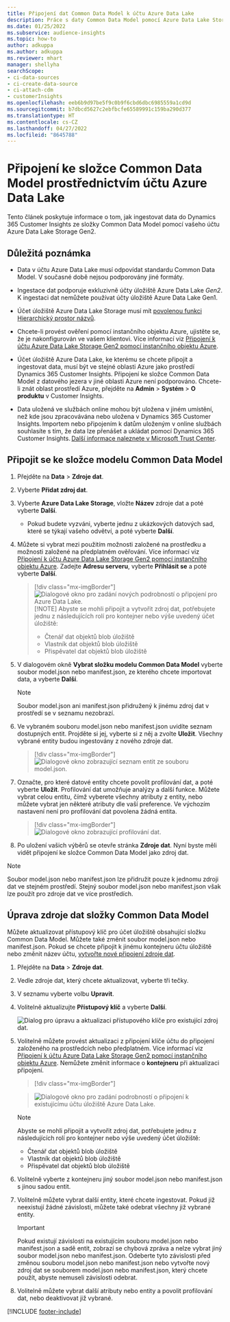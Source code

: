 ```yaml
---
title: Připojení dat Common Data Model k účtu Azure Data Lake
description: Práce s daty Common Data Model pomocí Azure Data Lake Storage.
ms.date: 01/25/2022
ms.subservice: audience-insights
ms.topic: how-to
author: adkuppa
ms.author: adkuppa
ms.reviewer: mhart
manager: shellyha
searchScope:
- ci-data-sources
- ci-create-data-source
- ci-attach-cdm
- customerInsights
ms.openlocfilehash: eeb6b9d97be5f9c0b9f6cbd6dbc6985559a1cd9d
ms.sourcegitcommit: b7dbcd5627c2ebfbcfe65589991c159ba290d377
ms.translationtype: HT
ms.contentlocale: cs-CZ
ms.lasthandoff: 04/27/2022
ms.locfileid: "8645788"
---
```

# <a name="connect-to-a-common-data-model-folder-using-an-azure-data-lake-account"></a>Připojení ke složce Common Data Model prostřednictvím účtu Azure Data Lake

Tento článek poskytuje informace o tom, jak ingestovat data do Dynamics 365 Customer Insights ze složky Common Data Model pomocí vašeho účtu Azure Data Lake Storage Gen2.

## <a name="important-considerations"></a>Důležitá poznámka

- Data v účtu Azure Data Lake musí odpovídat standardu Common Data Model. V současné době nejsou podporovány jiné formáty.

- Ingestace dat podporuje exkluzivně účty úložiště Azure Data Lake *Gen2*. K ingestaci dat nemůžete používat účty úložiště Azure Data Lake Gen1.

- Účet úložiště Azure Data Lake Storage musí mít [povolenou funkci Hierarchický prostor názvů](/azure/storage/blobs/data-lake-storage-namespace).

- Chcete-li provést ověření pomocí instančního objektu Azure, ujistěte se, že je nakonfigurován ve vašem klientovi. Více informací viz [Připojení k účtu Azure Data Lake Storage Gen2 pomocí instančního objektu Azure](connect-service-principal.md).

- Účet úložiště Azure Data Lake, ke kterému se chcete připojit a ingestovat data, musí být ve stejné oblasti Azure jako prostředí Dynamics 365 Customer Insights. Připojení ke složce Common Data Model z datového jezera v jiné oblasti Azure není podporováno. Chcete-li znát oblast prostředí Azure, přejděte na **Admin** > **Systém** > **O produktu** v Customer Insights.

- Data uložená ve službách online mohou být uložena v jiném umístění, než kde jsou zpracovávána nebo uložena v Dynamics 365 Customer Insights. Importem nebo připojením k datům uloženým v online službách souhlasíte s tím, že data lze přenášet a ukládat pomocí Dynamics 365 Customer Insights. [Další informace naleznete v Microsoft Trust Center](https://www.microsoft.com/trust-center).

## <a name="connect-to-a-common-data-model-folder"></a>Připojit se ke složce modelu Common Data Model

1. Přejděte na **Data** > **Zdroje dat**.

1. Vyberte **Přidat zdroj dat**.

1. Vyberte **Azure Data Lake Storage**, vložte **Název** zdroje dat a poté vyberte **Další**.

   - Pokud budete vyzváni, vyberte jednu z ukázkových datových sad, které se týkají vašeho odvětví, a poté vyberte **Další**. 

1. Můžete si vybrat mezi použitím možnosti založené na prostředku a možnosti založené na předplatném ověřování. Více informací viz [Připojení k účtu Azure Data Lake Storage Gen2 pomocí instančního objektu Azure](connect-service-principal.md). Zadejte **Adresu serveru**, vyberte **Přihlásit se** a poté vyberte **Další**.
   > [!div class="mx-imgBorder"]
   > ![Dialogové okno pro zadání nových podrobností o připojení pro Azure Data Lake.](media/enter-new-storage-details.png)
   > [!NOTE]
   > Abyste se mohli připojit a vytvořit zdroj dat, potřebujete jednu z následujících rolí pro kontejner nebo výše uvedený účet úložiště:
   >  - Čtenář dat objektů blob úložiště
   >  - Vlastník dat objektů blob úložiště
   >  - Přispěvatel dat objektů blob úložiště

1. V dialogovém okně **Vybrat složku modelu Common Data Model** vyberte soubor model.json nebo manifest.json, ze kterého chcete importovat data, a vyberte **Další**.
   > [!NOTE]
   > Soubor model.json ani manifest.json přidružený k jinému zdroj dat v prostředí se v seznamu nezobrazí.

1. Ve vybraném souboru model.json nebo manifest.json uvidíte seznam dostupných entit. Projděte si jej, vyberte si z něj a zvolte **Uložit**. Všechny vybrané entity budou ingestovány z nového zdroje dat.
   > [!div class="mx-imgBorder"]
   > ![Dialogové okno zobrazující seznam entit ze souboru model.json.](media/review-entities.png)

8. Označte, pro které datové entity chcete povolit profilování dat, a poté vyberte **Uložit**. Profilování dat umožňuje analýzy a další funkce. Můžete vybrat celou entitu, čímž vyberete všechny atributy z entity, nebo můžete vybrat jen některé atributy dle vaší preference. Ve výchozím nastavení není pro profilování dat povolena žádná entita.
   > [!div class="mx-imgBorder"]
   > ![Dialogové okno zobrazující profilování dat.](media/dataprofiling-entities.png)

9. Po uložení vašich výběrů se otevře stránka **Zdroje dat**. Nyní byste měli vidět připojení ke složce Common Data Model jako zdroj dat.

> [!NOTE]
> Soubor model.json nebo manifest.json lze přidružit pouze k jednomu zdroji dat ve stejném prostředí. Stejný soubor model.json nebo manifest.json však lze použít pro zdroje dat ve více prostředích.

## <a name="edit-a-common-data-model-folder-data-source"></a>Úprava zdroje dat složky Common Data Model

Můžete aktualizovat přístupový klíč pro účet úložiště obsahující složku Common Data Model. Můžete také změnit soubor model.json nebo manifest.json. Pokud se chcete připojit k jinému kontejneru účtu úložiště nebo změnit název účtu, [vytvořte nové připojení zdroje dat](#connect-to-a-common-data-model-folder).

1. Přejděte na **Data** > **Zdroje dat**.

2. Vedle zdroje dat, který chcete aktualizovat, vyberte tři tečky.

3. V seznamu vyberte volbu **Upravit**.

4. Volitelně aktualizujte **Přístupový klíč** a vyberte **Další**.

   ![Dialog pro úpravu a aktualizaci přístupového klíče pro existující zdroj dat.](media/edit-access-key.png)

5. Volitelně můžete provést aktualizaci z připojení klíče účtu do připojení založeného na prostředcích nebo předplatném. Více informací viz [Připojení k účtu Azure Data Lake Storage Gen2 pomocí instančního objektu Azure](connect-service-principal.md). Nemůžete změnit informace o **kontejneru** při aktualizaci připojení.
   > [!div class="mx-imgBorder"]

   > ![Dialogové okno pro zadání podrobností o připojení k existujícímu účtu úložiště Azure Data Lake.](media/enter-existing-storage-details.png)

   > [!NOTE]
   > Abyste se mohli připojit a vytvořit zdroj dat, potřebujete jednu z následujících rolí pro kontejner nebo výše uvedený účet úložiště:
   >  - Čtenář dat objektů blob úložiště
   >  - Vlastník dat objektů blob úložiště
   >  - Přispěvatel dat objektů blob úložiště


6. Volitelně vyberte z kontejneru jiný soubor model.json nebo manifest.json s jinou sadou entit.

7. Volitelně můžete vybrat další entity, které chcete ingestovat. Pokud již neexistují žádné závislosti, můžete také odebrat všechny již vybrané entity.

   > [!IMPORTANT]
   > Pokud existují závislosti na existujícím souboru model.json nebo manifest.json a sadě entit, zobrazí se chybová zpráva a nelze vybrat jiný soubor model.json nebo manifest.json. Odeberte tyto závislosti před změnou souboru model.json nebo manifest.json nebo vytvořte nový zdroj dat se souborem model.json nebo manifest.json, který chcete použít, abyste nemuseli závislosti odebrat.

8. Volitelně můžete vybrat další atributy nebo entity a povolit profilování dat, nebo deaktivovat již vybrané.   


[!INCLUDE [footer-include](includes/footer-banner.md)]
